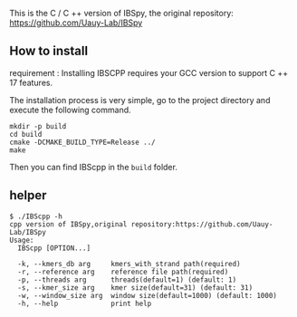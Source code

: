This is the C / C ++ version of IBSpy, the original repository: https://github.com/Uauy-Lab/IBSpy

## How to install

requirement : Installing IBSCPP requires your GCC version to support C ++ 17 features.

The installation process is very simple, go to the project directory and execute the following command.

```shell
mkdir -p build 
cd build 
cmake -DCMAKE_BUILD_TYPE=Release ../ 
make
```

Then you can find IBScpp in the `build` folder.

## helper
```
$ ./IBScpp -h
cpp version of IBSpy,original repository:https://github.com/Uauy-Lab/IBSpy
Usage:
  IBScpp [OPTION...]

  -k, --kmers_db arg     kmers_with_strand path(required)
  -r, --reference arg    reference file path(required)
  -p, --threads arg      threads(default=1) (default: 1)
  -s, --kmer_size arg    kmer size(default=31) (default: 31)
  -w, --window_size arg  window size(default=1000) (default: 1000)
  -h, --help             print help

```
